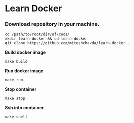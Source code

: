 # Learn Docker

### Download repository in your machine.

```
cd /path/to/root/dir/of/code/
mkdir learn-docker && cd learn-docker
git clone https://github.com/miteshchavda/learn-docker .
```

**Build docker image**
```
make build
```

**Run docker image**
```
make run
```

**Stop container**
```
make stop
```

**Ssh into container**
```
make shell
```